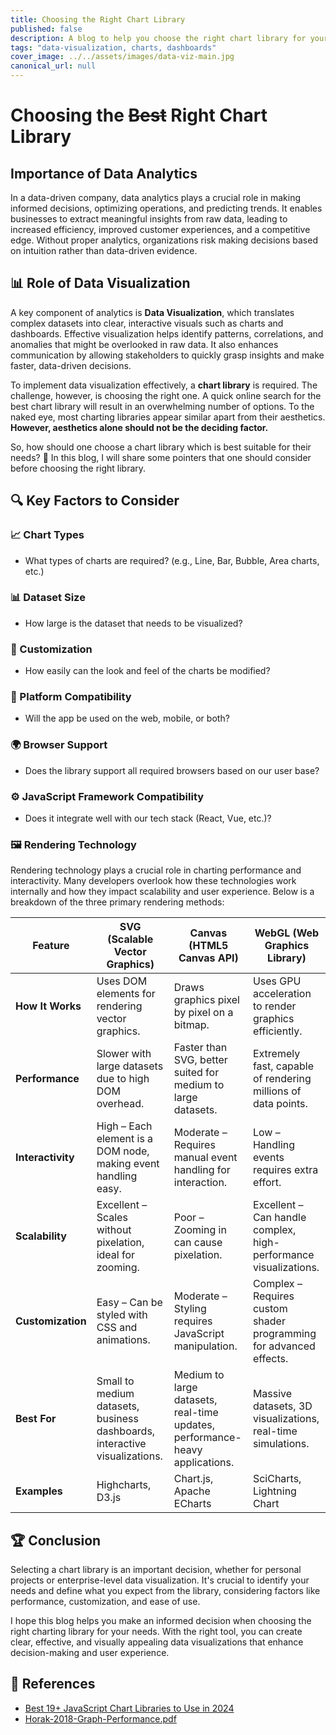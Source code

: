 ```yaml
---
title: Choosing the Right Chart Library
published: false
description: A blog to help you choose the right chart library for your needs
tags: "data-visualization, charts, dashboards"
cover_image: ../../assets/images/data-viz-main.jpg
canonical_url: null
---
```


# Choosing the ~~Best~~ Right Chart Library

## Importance of Data Analytics

In a data-driven company, data analytics plays a crucial role in making informed decisions, optimizing operations, and predicting trends. It enables businesses to extract meaningful insights from raw data, leading to increased efficiency, improved customer experiences, and a competitive edge. Without proper analytics, organizations risk making decisions based on intuition rather than data-driven evidence.

## 📊 Role of Data Visualization

A key component of analytics is **Data Visualization**, which translates complex datasets into clear, interactive visuals such as charts and dashboards. Effective visualization helps identify patterns, correlations, and anomalies that might be overlooked in raw data. It also enhances communication by allowing stakeholders to quickly grasp insights and make faster, data-driven decisions.

To implement data visualization effectively, a **chart library** is required. The challenge, however, is choosing the right one. A quick online search for the best chart library will result in an overwhelming number of options. To the naked eye, most charting libraries appear similar apart from their aesthetics. **However, aesthetics alone should not be the deciding factor.**

So, how should one choose a chart library which is best suitable for their needs? 🤔
In this blog, I will share some pointers that one should consider before choosing the right library.

## 🔍 Key Factors to Consider

### 📈 Chart Types

- What types of charts are required? (e.g., Line, Bar, Bubble, Area charts, etc.)

### 📊 Dataset Size

- How large is the dataset that needs to be visualized?

### 🎨 Customization

- How easily can the look and feel of the charts be modified?

### 📱 Platform Compatibility

- Will the app be used on the web, mobile, or both?

### 🌍 Browser Support

- Does the library support all required browsers based on our user base?

### ⚙️ JavaScript Framework Compatibility

- Does it integrate well with our tech stack (React, Vue, etc.)?

### 🖼️ Rendering Technology

Rendering technology plays a crucial role in charting performance and interactivity. Many developers overlook how these technologies work internally and how they impact scalability and user experience. Below is a breakdown of the three primary rendering methods:

| Feature           | **SVG (Scalable Vector Graphics)**                                         | **Canvas (HTML5 Canvas API)**                                                | **WebGL (Web Graphics Library)**                                   |
| ----------------- | -------------------------------------------------------------------------- | ---------------------------------------------------------------------------- | ------------------------------------------------------------------ |
| **How It Works**  | Uses DOM elements for rendering vector graphics.                           | Draws graphics pixel by pixel on a bitmap.                                   | Uses GPU acceleration to render graphics efficiently.              |
| **Performance**   | Slower with large datasets due to high DOM overhead.                       | Faster than SVG, better suited for medium to large datasets.                 | Extremely fast, capable of rendering millions of data points.      |
| **Interactivity** | High – Each element is a DOM node, making event handling easy.             | Moderate – Requires manual event handling for interaction.                   | Low – Handling events requires extra effort.                       |
| **Scalability**   | Excellent – Scales without pixelation, ideal for zooming.                  | Poor – Zooming in can cause pixelation.                                      | Excellent – Can handle complex, high-performance visualizations.   |
| **Customization** | Easy – Can be styled with CSS and animations.                              | Moderate – Styling requires JavaScript manipulation.                         | Complex – Requires custom shader programming for advanced effects. |
| **Best For**      | Small to medium datasets, business dashboards, interactive visualizations. | Medium to large datasets, real-time updates, performance-heavy applications. | Massive datasets, 3D visualizations, real-time simulations.        |
| **Examples**      | Highcharts, D3.js                                                          | Chart.js, Apache ECharts                                                     | SciCharts, Lightning Chart                                         |

## 🏆 Conclusion

Selecting a chart library is an important decision, whether for personal projects or enterprise-level data visualization. It's crucial to identify your needs and define what you expect from the library, considering factors like performance, customization, and ease of use.

I hope this blog helps you make an informed decision when choosing the right charting library for your needs. With the right tool, you can create clear, effective, and visually appealing data visualizations that enhance decision-making and user experience.

## 📄 References

- [Best 19+ JavaScript Chart Libraries to Use in 2024](https://flatlogic.com/blog/best-19-javascript-charts-libraries/)
- [Horak-2018-Graph-Performance.pdf](https://imld.de/cnt/uploads/Horak-2018-Graph-Performance.pdf)
